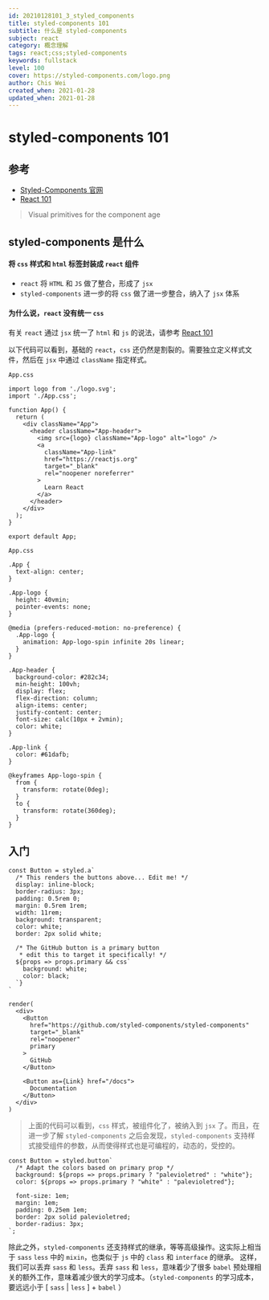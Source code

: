```yaml
---
id: 20210128101_3_styled_components
title: styled-components 101
subtitle: 什么是 styled-components
subject: react
category: 概念理解
tags: react;css;styled-components
keywords: fullstack
level: 100
cover: https://styled-components.com/logo.png
author: Chis Wei
created_when: 2021-01-28
updated_when: 2021-01-28
---
```


# styled-components 101

## 参考

- [Styled-Components 官网](https://styled-components.com/)
- [React 101](/blog/20210128101_2_react)

> Visual primitives for the component age

## styled-components 是什么

#### 将 `css` 样式和 `html` 标签封装成 `react` 组件

- `react` 将 `HTML` 和 `JS` 做了整合，形成了 `jsx`
- `styled-components` 进一步的将 `css` 做了进一步整合，纳入了 `jsx` 体系

#### 为什么说，`react` 没有统一 `css`

有关 `react` 通过 `jsx` 统一了 `html` 和 `js` 的说法，请参考 [React 101](/blog/20210128101_2_react)

以下代码可以看到，基础的 `react`，`css` 还仍然是割裂的。需要独立定义样式文件，然后在 `jsx` 中通过 `className` 指定样式。

`App.css`

```
import logo from './logo.svg';
import './App.css';

function App() {
  return (
    <div className="App">
      <header className="App-header">
        <img src={logo} className="App-logo" alt="logo" />
        <a
          className="App-link"
          href="https://reactjs.org"
          target="_blank"
          rel="noopener noreferrer"
        >
          Learn React
        </a>
      </header>
    </div>
  );
}

export default App;
```

`App.css`

```
.App {
  text-align: center;
}

.App-logo {
  height: 40vmin;
  pointer-events: none;
}

@media (prefers-reduced-motion: no-preference) {
  .App-logo {
    animation: App-logo-spin infinite 20s linear;
  }
}

.App-header {
  background-color: #282c34;
  min-height: 100vh;
  display: flex;
  flex-direction: column;
  align-items: center;
  justify-content: center;
  font-size: calc(10px + 2vmin);
  color: white;
}

.App-link {
  color: #61dafb;
}

@keyframes App-logo-spin {
  from {
    transform: rotate(0deg);
  }
  to {
    transform: rotate(360deg);
  }
}
```

## 入门

```
const Button = styled.a`
  /* This renders the buttons above... Edit me! */
  display: inline-block;
  border-radius: 3px;
  padding: 0.5rem 0;
  margin: 0.5rem 1rem;
  width: 11rem;
  background: transparent;
  color: white;
  border: 2px solid white;

  /* The GitHub button is a primary button
   * edit this to target it specifically! */
  ${props => props.primary && css`
    background: white;
    color: black;
  `}
`

render(
  <div>
    <Button
      href="https://github.com/styled-components/styled-components"
      target="_blank"
      rel="noopener"
      primary
    >
      GitHub
    </Button>

    <Button as={Link} href="/docs">
      Documentation
    </Button>
  </div>
)
```

> 上面的代码可以看到，`css` 样式，被组件化了，被纳入到 `jsx` 了。而且，在进一步了解 `styled-components` 之后会发现，`styled-components` 支持样式接受组件的参数，从而使得样式也是可编程的，动态的，受控的。

```
const Button = styled.button`
  /* Adapt the colors based on primary prop */
  background: ${props => props.primary ? "palevioletred" : "white"};
  color: ${props => props.primary ? "white" : "palevioletred"};

  font-size: 1em;
  margin: 1em;
  padding: 0.25em 1em;
  border: 2px solid palevioletred;
  border-radius: 3px;
`;
```

除此之外，`styled-components` 还支持样式的继承，等等高级操作。这实际上相当于 `sass` `less` 中的 `mixin`，也类似于 `js` 中的 `class` 和 `interface` 的继承。
这样，我们可以丢弃 `sass` 和 `less`。丢弃 `sass` 和 `less`，意味着少了很多 `babel` 预处理相关的额外工作，意味着减少很大的学习成本。（`styled-components` 的学习成本，要远远小于 [ `sass` | `less` ] + `babel` ）